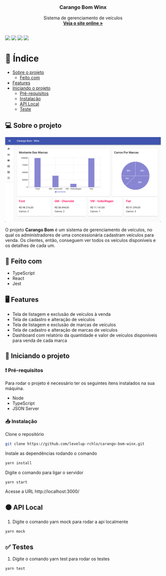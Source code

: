 <br />
<p align="center">
  <h3 align="center">Carango Bom Winx</h3>

  <p align="center">
    Sistema de gerenciamento de veículos
    <br />
    <a href="#"><strong>Veja o site online »</strong></a>
    <br />
    <br />
  </p>

  ![](https://img.shields.io/badge/autor-LeticiaAlexandre-red)
![](https://img.shields.io/badge/autor-LisandraLopes-purple)
![](https://img.shields.io/badge/autor-SwannyAlves-pink)
![](https://img.shields.io/badge/linguagem-TypeScript-blue)
</p>

# 📌 Índice

- [Sobre o projeto](#sobre)
  - [Feito com](#feito)
- [Features](#features)
- [Iniciando o projeto](#iniciando)
  - [Pré-requisitos](#requisitos-minimos)
  - [Instalação](#instalacao)
  - [API Local](#api-local)
  - [Teste](#testes)

## 💻 Sobre o projeto <a name="sobre"></a>

<p align="center">
  <img src="src/images/screenshot.png" alt="screenshot">
</p>

O projeto **Carango Bom** é um sistema de gerenciamento de veículos, no qual os administradores de uma concessionária cadastram veículos para venda. Os clientes, então, conseguem ver todos os veículos disponíveis e os detalhes de cada um.

## 📝 Feito com <a name="feito"></a>

- TypeScript
- React
- Jest

## 🖥 Features <a name="features"></a>

- Tela de listagem e exclusão de veículos à venda
- Tela de cadastro e alteração de veículos
- Tela de listagem e exclusão de marcas de veículos
- Tela de cadastro e alteração de marcas de veículos
- Dashboard com relatório da quantidade e valor de veículos disponíveis para venda de cada marca

## 🔴 Iniciando o projeto <a name="iniciando"></a>

### ❗ Pré-requisitos <a name="requisitos-minimos"></a>

Para rodar o projeto é necessário ter os seguintes itens instalados na sua máquina.

- Node
- TypeScript
- JSON Server

### 📥 Instalação <a name="instalacao"></a>

Clone o repositório

```sh
git clone https://github.com/levelup-rchlo/carango-bom-winx.git
```

Instale as dependências rodando o comando

```sh
yarn install
```

Digite o comando para ligar o servidor

```JS
yarn start
```

Acesse a URL http://localhost:3000/

## ⚫️ API Local <a name="api-local"></a>

1. Digite o comando yarn mock para rodar a api localmente

```sh
yarn mock
```

## ✅ Testes <a name="testes"></a>

1. Digite o comando yarn test para rodar os testes

```sh
yarn test
```
